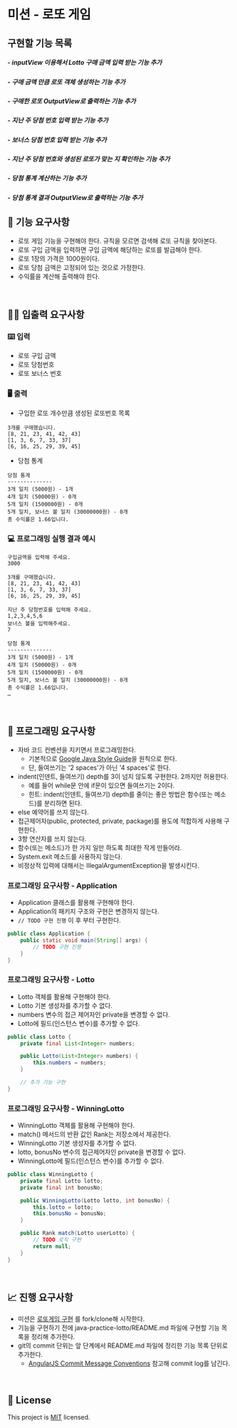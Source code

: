 # 미션 - 로또 게임

## 구현할 기능 목록

##### - inputView 이용해서 Lotto 구매 금액 입력 받는 기능 추가
##### - 구매 금액 만큼 로또 객체 생성하는 기능 추가 
##### - 구매한 로또 OutputView로 출력하는 기능 추가 
##### - 지난 주 당첨 번호 입력 받는 기능 추가 
##### - 보너스 당첨 번호 입력 받는 기능 추가 
##### - 지난 주 당첨 번호와 생성된 로또가 맞는 지 확인하는 기능 추가
##### - 당첨 통계 계산하는 기능 추가 
##### - 당첨 통계 결과 OutputView로 출력하는 기능 추가 

## 🚀 기능 요구사항
- 로또 게임 기능을 구현해야 한다. 규칙을 모르면 검색해 로또 규칙을 찾아본다.
- 로또 구입 금액을 입력하면 구입 금액에 해당하는 로또를 발급해야 한다.
- 로또 1장의 가격은 1000원이다.
- 로또 당첨 금액은 고정되어 있는 것으로 가정한다.
- 수익률을 계산해 출력해야 한다.

<br>

## ✍🏻 입출력 요구사항
### ⌨️ 입력
- 로또 구입 금액
- 로또 당첨번호
- 로또 보너스 번호

### 🖥 출력
- 구입한 로또 개수만큼 생성된 로또번호 목록 
```
3개를 구매했습니다.
[8, 21, 23, 41, 42, 43]
[1, 3, 6, 7, 33, 37]
[6, 16, 25, 29, 39, 45]
```
- 당첨 통계
```
당첨 통계
--------------
3개 일치 (5000원) - 1개
4개 일치 (50000원) - 0개
5개 일치 (1500000원) - 0개
5개 일치, 보너스 볼 일치 (30000000원) - 0개
총 수익률은 1.66입니다.
```

### 💻 프로그래밍 실행 결과 예시
```
구입금액을 입력해 주세요.
3000

3개를 구매했습니다.
[8, 21, 23, 41, 42, 43]
[1, 3, 6, 7, 33, 37]
[6, 16, 25, 29, 39, 45]

지난 주 당첨번호를 입력해 주세요.
1,2,3,4,5,6
보너스 볼을 입력해주세요.
7

당첨 통계
--------------
3개 일치 (5000원) - 1개
4개 일치 (50000원) - 0개
5개 일치 (1500000원) - 0개
5개 일치, 보너스 볼 일치 (30000000원) - 0개
총 수익률은 1.66입니다.
… 
```

<br>

## 🎱 프로그래밍 요구사항
- 자바 코드 컨벤션을 지키면서 프로그래밍한다.
  - 기본적으로 [Google Java Style Guide](https://google.github.io/styleguide/javaguide.html)을 원칙으로 한다.
  - 단, 들여쓰기는 '2 spaces'가 아닌 '4 spaces'로 한다.
- indent(인덴트, 들여쓰기) depth를 3이 넘지 않도록 구현한다. 2까지만 허용한다.
  - 예를 들어 while문 안에 if문이 있으면 들여쓰기는 2이다.
  - 힌트: indent(인덴트, 들여쓰기) depth를 줄이는 좋은 방법은 함수(또는 메소드)를 분리하면 된다.
- else 예약어를 쓰지 않는다.
- 접근제어자(public, protected, private, package)를 용도에 적합하게 사용해 구현한다.
- 3항 연산자를 쓰지 않는다.
- 함수(또는 메소드)가 한 가지 일만 하도록 최대한 작게 만들어라.
- System.exit 메소드를 사용하지 않는다.
- 비정상적 입력에 대해서는 IllegalArgumentException을 발생시킨다.

### 프로그래밍 요구사항 - Application
- Application 클래스를 활용해 구현해야 한다.
- Application의 패키지 구조와 구현은 변경하지 않는다.
- `// TODO 구현 진행` 이 후 부터 구현한다.

```java
public class Application {
    public static void main(String[] args) {
        // TODO 구현 진행
    }
}
```

### 프로그래밍 요구사항 - Lotto
- Lotto 객체를 활용해 구현해야 한다.
- Lotto 기본 생성자를 추가할 수 없다.
- numbers 변수의 접근 제어자인 private을 변경할 수 없다.
- Lotto에 필드(인스턴스 변수)를 추가할 수 없다. 

```java
public class Lotto {
	private final List<Integer> numbers;

	public Lotto(List<Integer> numbers) {
		this.numbers = numbers;
	}

	// 추가 기능 구현
}
```

### 프로그래밍 요구사항 - WinningLotto
- WinningLotto 객체를 활용해 구현해야 한다.
- match() 메서드의 반환 값인 Rank는 저장소에서 제공한다.
- WinningLotto 기본 생성자를 추가할 수 없다.
- lotto, bonusNo 변수의 접근제어자인 private을 변경할 수 없다.
- WinningLotto에 필드(인스턴스 변수)를 추가할 수 없다.

```java
public class WinningLotto {
	private final Lotto lotto;
	private final int bonusNo;

	public WinningLotto(Lotto lotto, int bonusNo) {
		this.lotto = lotto;
		this.bonusNo = bonusNo;
	}

	public Rank match(Lotto userLotto) {
		// TODO 로직 구현
		return null;
	}
}
```

<br>

## 📈 진행 요구사항
- 미션은 [로또게임 구현](https://github.com/cleancode-practice-study/java-practice-lotto) 를 fork/clone해 시작한다.
- 기능을 구현하기 전에 java-practice-lotto/README.md 파일에 구현할 기능 목록을 정리해 추가한다.
- git의 commit 단위는 앞 단계에서 README.md 파일에 정리한 기능 목록 단위로 추가한다.
  - [AngularJS Commit Message Conventions](https://gist.github.com/stephenparish/9941e89d80e2bc58a153) 참고해 commit log를 남긴다.

<br>

## 📝 License

This project is [MIT](https://github.com/woowacourse/java-baseball-precourse/blob/master/LICENSE) licensed.
